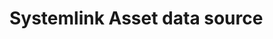 # Systemlink Asset data source

<!--
    TODO: Write a short description of your plugin and document any extra
    configuration that is required for development.
-->
